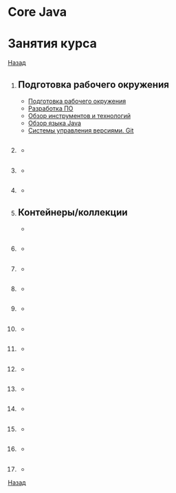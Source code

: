 # Core Java

# Занятия курса

[Назад](./)

1. ## Подготовка рабочего окружения
    * [Подготовка рабочего окружения](java-base-lesson01.md)
    * [Разработка ПО](java-base-lesson01.md)
    * [Обзор инструментов и технологий](java-base-lesson01.md)
    * [Обзор языка Java](java-base-lesson01.md)
    * [Системы управления версиями. Git](java-base-lesson01.md)
1. ##
	* [](./java-base-lesson02.md)
1. ##
	* [](./java-base-lesson03.md)
1. ##
	* [](./java-base-lesson04.md)
1. ## Контейнеры/коллекции
	* [](./java-base-lesson05.md)
1. ##
	* [](./java-base-lesson06.md)
1. ##
	* [](./java-base-lesson07.md)
1. ##
	* [](./java-base-lesson08.md)
1. ##
	* [](./java-base-lesson09.md)
1. ##
	* [](./java-base-lesson10.md)
1. ##
	* [](./java-base-lesson11.md)
1. ##
	* [](./java-base-lesson12.md)
1. ##
	* [](./java-base-lesson13.md)
1. ##
	* [](./java-base-lesson14.md)
1. ##
	* [](./java-base-lesson15.md)
1. ##
	* [](./java-base-lesson16.md)
1. ##
	* [](./java-base-lesson17.md)
	
[Назад](./)
